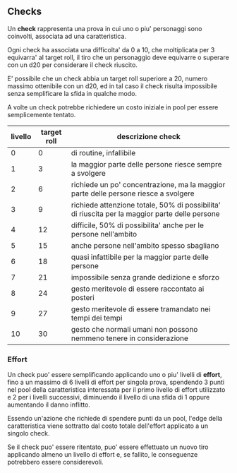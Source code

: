 ## Checks
Un **check** rappresenta una prova in cui uno o piu' personaggi sono coinvolti, associata ad una caratteristica.

Ogni check ha associata una difficolta' da 0 a 10, che moltiplicata per 3 equivarra' al target roll, il tiro che un personaggio deve equivarre o superare con un d20 per considerare il check riuscito.

E' possibile che un check abbia un target roll superiore a 20, numero massimo ottenibile con un d20, ed in tal caso il check risulta impossibile senza semplificare la sfida in qualche modo.

A volte un check potrebbe richiedere un costo iniziale in pool per essere semplicemente tentato.

livello | target roll | descrizione check
|---|---|---|
0 | 0 | di routine, infallibile |
1 | 3 | la maggior parte delle persone riesce sempre a svolgere|
2 | 6 | richiede un po' concentrazione, ma la maggior parte delle persone riesce a svolgere|
3 | 9 | richiede attenzione totale, 50% di possibilita' di riuscita per la maggior parte delle persone|
4 | 12 | difficile, 50% di possibilita' anche per le persone nell'ambito|
5 | 15 | anche persone nell'ambito spesso sbagliano|
6 | 18 | quasi infattibile per la maggior parte delle persone|
7 | 21 | impossibile senza grande dedizione e sforzo|
8 | 24 | gesto meritevole di essere raccontato ai posteri|
9 | 27 | gesto meritevole di essere tramandato nei tempi dei tempi|
10 | 30 | gesto che normali umani non possono nemmeno tenere in considerazione|

### Effort
Un check puo' essere semplificando applicando uno o piu' livelli di **effort**, fino a un massimo di 6 livelli di effort per singola prova, spendendo 3 punti nel pool della caratteristica interessata per il primo livello di effort utilizzato e 2 per i livelli successivi, diminuendo il livello di una sfida di 1 oppure aumentando il danno inflitto.

Essendo un'azione che richiede di spendere punti da un pool, l'edge della caratteristica viene sottratto dal costo totale dell'effort applicato a un singolo check.

Se il check puo' essere ritentato, puo' essere effettuato un nuovo tiro applicando almeno un livello di effort e, se fallito, le conseguenze potrebbero essere considerevoli.